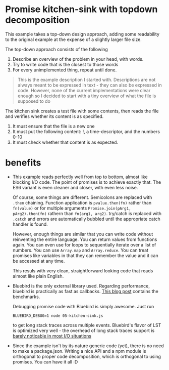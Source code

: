 Promise kitchen-sink with topdown decomposition
===========================

This example takes a top-down design approach, adding some readability to the
original example at the expense of a slightly larger file size.

The top-down approach consists of the following 

1. Describe an overview of the problem in your head, with words.
2. Try to write code that is the closest to those words
3. For every unimplemented thing, repeat until done.

> This is the example description I started with. Descriptions are not always
> meant to be expressed in text - they can also be expressed in code. However,
> none of the current implementations were clear enough so I decided to start
> with a tiny overview of what the file is supposed to do

The kitchen sink creates a test file with some contents, then reads the file
and verifies whether its content is as specified.

1. It must ensure that the file is a new one
2. It must put the following content: !, a time-descriptor, and the numbers
   0-10
3. It must check whether that content is as expected.

# benefits

* This example reads perfectly well from top to bottom, almost like blocking
  I/O code. The point of promises is to achieve exactly that. The ES6 variant
  is even cleaner and closer, with even less noise.

  Of course, some things are different. Semicolons are replaced with `.then`
  chaining. Function application is `pvalue.then(fn)` rather than `fn(value)`
  or for multiple arguments `Promise.join(pArg1, pArg2).then(fn)` rathern than
  `fn(arg1, arg2)`. try/catch is replaced with `.catch` and errors are
  automatically bubbled until the appropriate catch handler is found.

  However, enough things are similar that you can write code without
  reinventing the entire language. You can return values from functions again.
  You can even use for loops to sequentially iterate over a list of numbers.
  You can use `Array.map` and `Array.reduce`. You can treat promises like
  variables in that they can remember the value and it can be accessed at any
  time.

  This resuls with very clean, straightforward looking code that reads almost
  like plain English.

* Bluebird is the only external library used. Regarding performance, bluebird
  is practically as fast as callbacks. [This blog post][switch-bluebird]
  contains the benchmarks.

  Debugging promise code with Bluebird is simply awesome. Just run

      BLUEBIRD_DEBUG=1 node 05-kitchen-sink.js

  to get long stack traces across multiple events. Bluebird's flavor of
  LST is optimized very well - the overhead of long stack traces support is
  [barely noticable in most I/O situations][benchmark-lsp]

* Since the example isn't by its nature generic code (yet), there is no need to
  make a package.json. Writing a nice API and a npm module is orthogonal to 
  proper code decomposition, which is orthogonal to using promises. You can
  have it all :D

[switch-bluebird]: http://spion.github.io/posts/why-i-am-switching-to-promises.html
[benchmark-lsp]: https://gist.github.com/spion/6990910

